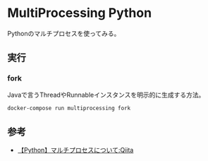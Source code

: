 # MultiProcessing Python

Pythonのマルチプロセスを使ってみる。

## 実行

### fork

Javaで言うThreadやRunnableインスタンスを明示的に生成する方法。

``` sh
docker-compose run multiprocessing fork
```

## 参考

- [【Python】マルチプロセスについて:Qiita](https://qiita.com/y518gaku/items/db3b0ced6d62b616f961)
